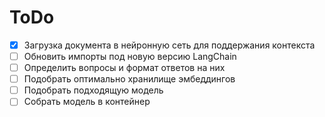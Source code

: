 # ToDo
- [x] Загрузка документа в нейронную сеть для поддержания контекста
- [ ] Обновить импорты под новую версию LangChain
- [ ] Определить вопросы и формат ответов на них
- [ ] Подобрать оптимально хранилище эмбеддингов
- [ ] Подобрать подходящую модель
- [ ] Собрать модель в контейнер